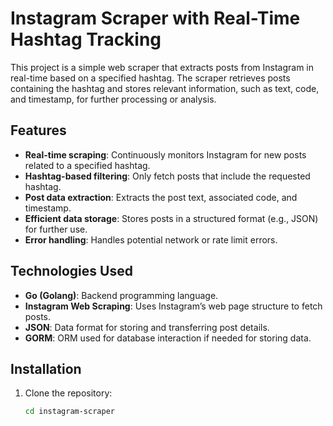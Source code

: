 # Instagram Scraper with Real-Time Hashtag Tracking

This project is a simple web scraper that extracts posts from Instagram in real-time based on a specified hashtag. The scraper retrieves posts containing the hashtag and stores relevant information, such as text, code, and timestamp, for further processing or analysis.

## Features

- **Real-time scraping**: Continuously monitors Instagram for new posts related to a specified hashtag.
- **Hashtag-based filtering**: Only fetch posts that include the requested hashtag.
- **Post data extraction**: Extracts the post text, associated code, and timestamp.
- **Efficient data storage**: Stores posts in a structured format (e.g., JSON) for further use.
- **Error handling**: Handles potential network or rate limit errors.

## Technologies Used

- **Go (Golang)**: Backend programming language.
- **Instagram Web Scraping**: Uses Instagram’s web page structure to fetch posts.
- **JSON**: Data format for storing and transferring post details.
- **GORM**: ORM used for database interaction if needed for storing data.

## Installation

1. Clone the repository:
   ```bash   git clone https://github.com/braquetes/instagram-scraper.git
   cd instagram-scraper
